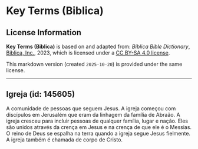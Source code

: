 # Key Terms (Biblica)

## License Information

**Key Terms (Biblica)** is based on and adapted from: _Biblica Bible Dictionary_, [Biblica, Inc.](https://www.biblica.com/), 2023, which is licensed under a [CC BY-SA 4.0 license](https://creativecommons.org/licenses/by-sa/4.0/legalcode.en).

This markdown version (created `2025-10-20`) is provided under the same license.



--------------------------------

## Igreja (id: 145605)

A comunidade de pessoas que seguem Jesus. A igreja começou com discípulos em Jerusalém que eram da linhagem da família de Abraão. A igreja cresceu para incluir pessoas de qualquer família, lugar e nação. Eles são unidos através da crença em Jesus e na crença de que ele é o Messias. O reino de Deus se espalha na terra quando a igreja segue Jesus fielmente. A igreja também é chamada de corpo de Cristo.


